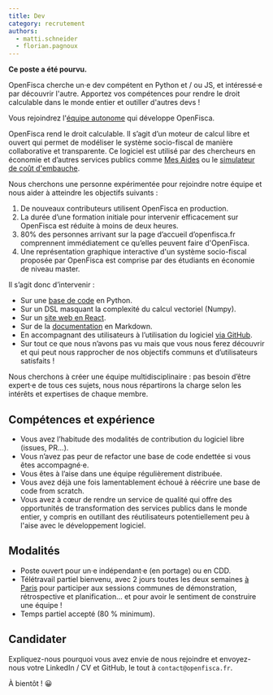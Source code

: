 ```yaml
---
title: Dev
category: recrutement
authors:
  - matti.schneider
  - florian.pagnoux
---
```


**Ce poste a été pourvu.**

<!--more-->

OpenFisca cherche un·e dev compétent en Python et / ou JS, et intéressé·e par découvrir l'autre. Apportez vos compétences pour rendre le droit calculable dans le monde entier et outiller d'autres devs !

<!--more-->

Vous rejoindrez l'[équipe autonome](https://beta.gouv.fr/2016/11/28/equipes-autonomes) qui développe OpenFisca.

OpenFisca rend le droit calculable. Il s’agit d’un moteur de calcul libre et ouvert qui permet de modéliser le système socio-fiscal de manière collaborative et transparente. Ce logiciel est utilisé par des chercheurs en économie et d’autres services publics comme [Mes Aides](/startup/mes-aides) ou le [simulateur de coût d'embauche](/startup/embauche).

Nous cherchons une personne expérimentée pour rejoindre notre équipe et nous aider à atteindre les objectifs suivants :

1. De nouveaux contributeurs utilisent OpenFisca en production.
2. La durée d’une formation initiale pour intervenir efficacement sur OpenFisca est réduite à moins de deux heures.
3. 80% des personnes arrivant sur la page d’accueil d’openfisca.fr comprennent immédiatement ce qu’elles peuvent faire d'OpenFisca.
4. Une représentation graphique interactive d'un système socio-fiscal proposée par OpenFisca est comprise par des étudiants en économie de niveau master.

Il s’agit donc d’intervenir :

- Sur une [base de code](https://github.com/openfisca/openfisca-core) en Python.
- Sur un DSL masquant la complexité du calcul vectoriel (Numpy).
- Sur un [site web en React](https://github.com/openfisca/legislation-explorer).
- Sur de la [documentation](https://github.com/openfisca/openfisca-doc) en Markdown.
- En accompagnant des utilisateurs à l’utilisation du logiciel [via GitHub](https://github.com/openfisca/openfisca-france/issues).
- Sur tout ce que nous n’avons pas vu mais que vous nous ferez découvrir et qui peut nous rapprocher de nos objectifs communs et d’utilisateurs satisfaits !

Nous cherchons à créer une équipe multidisciplinaire : pas besoin d’être expert·e de tous ces sujets, nous nous répartirons la charge selon les intérêts et expertises de chaque membre.


## Compétences et expérience

- Vous avez l’habitude des modalités de contribution du logiciel libre (issues, PR…).
- Vous n’avez pas peur de refactor une base de code endettée si vous êtes accompagné·e.
- Vous êtes à l’aise dans une équipe régulièrement distribuée.
- Vous avez déjà une fois lamentablement échoué à réécrire une base de code from scratch.
- Vous avez à cœur de rendre un service de qualité qui offre des opportunités de transformation des services publics dans le monde entier, y compris en outillant des réutilisateurs potentiellement peu à l'aise avec le développement logiciel.


## Modalités

- Poste ouvert pour un·e indépendant·e (en portage) ou en CDD.
- Télétravail partiel bienvenu, avec 2 jours toutes les deux semaines [à Paris](https://github.com/sgmap/beta.gouv.fr/wiki/Locaux) pour participer aux sessions communes de démonstration, rétrospective et planification… et pour avoir le sentiment de construire une équipe !
- Temps partiel accepté (80 % minimum).

## Candidater

Expliquez-nous pourquoi vous avez envie de nous rejoindre et envoyez-nous votre LinkedIn / CV et GitHub, le tout à `contact@openfisca.fr`.

À bientôt ! 😀
